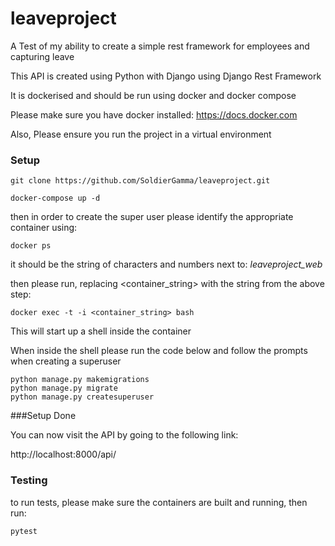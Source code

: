 # leaveproject
A Test of my ability to create a simple rest framework for employees and capturing leave

This API is created using Python with Django using Django Rest Framework

It is dockerised and should be run using docker and docker compose

Please make sure you have docker installed:
    https://docs.docker.com
    
Also, Please ensure you run the project in a virtual environment

### Setup

    git clone https://github.com/SoldierGamma/leaveproject.git
    
    docker-compose up -d
    
then in order to create the super user please identify the appropriate container using:

    docker ps

it should be the string of characters and numbers next to: *leaveproject_web*

then please run, replacing <container_string> with the string from the above step: 

    docker exec -t -i <container_string> bash

This will start up a shell inside the container

When inside the shell please run the code below and follow the prompts when creating a superuser

    python manage.py makemigrations
    python manage.py migrate
    python manage.py createsuperuser

###Setup Done

You can now visit the API by going to the following link:

http://localhost:8000/api/


### Testing

to run tests, please make sure the containers are built and running, then run:

    pytest
    
